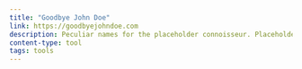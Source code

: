 ```yaml
---
title: "Goodbye John Doe"
link: https://goodbyejohndoe.com
description: Peculiar names for the placeholder connoisseur. Placeholder name generator.
content-type: tool
tags: tools
---
```

